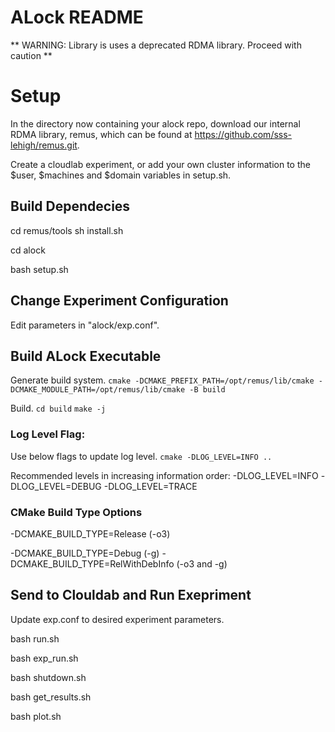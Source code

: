 # ALock README

** WARNING: Library is uses a deprecated RDMA library. Proceed with caution **

# Setup

In the directory now containing your alock repo, download our internal RDMA library, remus, which can be found at https://github.com/sss-lehigh/remus.git.

Create a cloudlab experiment, or add your own cluster information to the $user, $machines and $domain variables in setup.sh. 


## Build Dependecies
<!-- rebuilds and installs remus into /opt/ -->
cd remus/tools
sh install.sh 

<!-- Installs dependencies on clouldab cluster -->
cd alock
<!-- TODO: Make sure to update with cloudlab node info  -->
bash setup.sh

## Change Experiment Configuration
Edit parameters in "alock/exp.conf". 

## Build ALock Executable

Generate build system. 
``cmake -DCMAKE_PREFIX_PATH=/opt/remus/lib/cmake -DCMAKE_MODULE_PATH=/opt/remus/lib/cmake -B build``

Build. 
``cd build``
``make -j``

### Log Level Flag:
Use below flags to update log level. 
``cmake -DLOG_LEVEL=INFO ..``

Recommended levels in increasing information order:
-DLOG_LEVEL=INFO
-DLOG_LEVEL=DEBUG
-DLOG_LEVEL=TRACE

### CMake Build Type Options
-DCMAKE_BUILD_TYPE=Release (-o3)
<!-- Use one of below for gdb -->
-DCMAKE_BUILD_TYPE=Debug (-g) 
-DCMAKE_BUILD_TYPE=RelWithDebInfo (-o3 and -g)


## Send to Clouldab and Run Exepriment

<!-- update experiment parameters first -->
Update exp.conf to desired experiment parameters. 

<!-- Builds executable, sends to nodes, and runs exp_run.sh  -->
bash run.sh  <!-- TODO: Make sure to update with cloudlab node info  -->

<!-- Reruns experiment without updating from exp.conf-->
bash exp_run.sh

<!-- Kills experiment name on nodes to take care of zombie processes -->
bash shutdown.sh

<!-- Use to collect results after running experiment. See file for download naming conventions. -->
bash get_results.sh

<!-- Use after collecting results to generate csv files and run plot script -->
bash plot.sh
